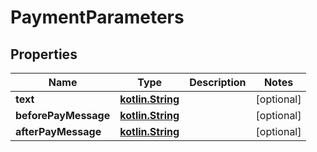 # PaymentParameters

## Properties
Name | Type | Description | Notes
------------ | ------------- | ------------- | -------------
**text** | [**kotlin.String**](.md) |  |  [optional]
**beforePayMessage** | [**kotlin.String**](.md) |  |  [optional]
**afterPayMessage** | [**kotlin.String**](.md) |  |  [optional]
